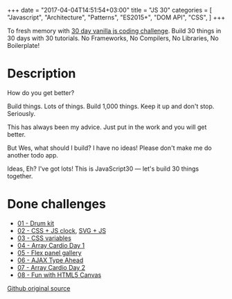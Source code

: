 +++
date = "2017-04-04T14:51:54+03:00"
title = "JS 30"
categories = [
    "Javascript",
    "Architecture",
    "Patterns",
    "ES2015+",
    "DOM API",
    "CSS",
]
+++

To fresh memory with [30 day vanilla js coding challenge](https://javascript30.com/). Build 30 things in 30 days with 30 tutorials. No Frameworks, No Compilers, No Libraries, No Boilerplate!

<!--more-->

# Description

How do you get better?

Build things. Lots of things. Build 1,000 things. Keep it up and don't stop. Seriously.

This has always been my advice. Just put in the work and you will get better.

But Wes, what should I build? I have no ideas! Please don't make me do another todo app.

Ideas, Eh? I've got lots! This is JavaScript30 — let's build 30 things together.

# Done challenges

* [01 - Drum kit](/html/js-30/01-drum-kit/index.html)
* [02 - CSS + JS clock](/html/js-30/02-js-and-css-clock/index.html), [SVG + JS](http://thenewcode.com/943/An-SVG-Analog-Clock-In-6-Lines-of-JavaScript)
* [03 - CSS variables](/html/js-30/03-css-variables/index.html)
* [04 - Array Cardio Day 1](/html/js-30/04-array-cardio-day1/index.html)
* [05 - Flex panel gallery](/html/js-30/05-flex-panel-gallery/index.html)
* [06 - AJAX Type Ahead](/html/js-30/06-type-ahead/index.html)
* [07 - Array Cardio Day 2](/html/js-30/07-array-cardio-day2/index.html)
* [08 - Fun with HTML5 Canvas](/html/js-30/08-fun-with-html5-canvas/index.html)

[Github original source](https://github.com/wesbos/JavaScript30)